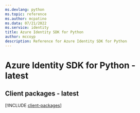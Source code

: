 ```yaml
---
ms.devlang: python
ms.topic: reference
ms.author: mcpatino
ms.data: 07/21/2022
ms.service: identity
title: Azure Identity SDK for Python
author: mccoyp
description: Reference for Azure Identity SDK for Python
---
```

# Azure Identity SDK for Python - latest

## Client packages - latest
[!INCLUDE [client-packages](identity-client-index.md)]
